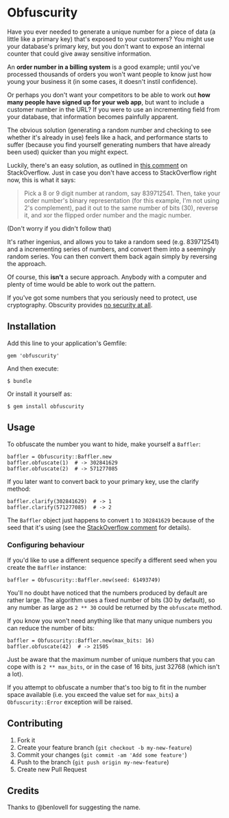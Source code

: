 # Obfuscurity

Have you ever needed to generate a unique number for a piece of data (a
little like a primary key) that's exposed to your customers? You might
use your database's primary key, but you don't want to expose an
internal counter that could give away sensitive information.

An **order number in a billing system** is a good example; until you've
processed thousands of orders you won't want people to know just how
young your business it (in some cases, it doesn't instil confidence).

Or perhaps you don't want your competitors to be able to work out **how
many people have signed up for your web app**, but want to include a
customer number in the URL? If you were to use an incrementing field
from your database, that information becomes painfully apparent.

The obvious solution (generating a random number and checking to see
whether it's already in use) feels like a hack, and performance starts
to suffer (because you find yourself generating numbers that have
already been used) quicker than you might expect.

Luckily, there's an easy solution, as outlined in [this comment][comment]
on StackOverflow. Just in case you don't have access to StackOverflow
right now, this is what it says:

> Pick a 8 or 9 digit number at random, say 839712541. Then, take your
> order number's binary representation (for this example, I'm not using
> 2's complement), pad it out to the same number of bits (30), reverse it,
> and xor the flipped order number and the magic number.

[comment]: http://stackoverflow.com/a/612085/158841

(Don't worry if you didn't follow that)

It's rather ingenius, and allows you to take a random seed (e.g.
839712541) and a incrementing series of numbers, and convert them into a
seemingly random series. You can then convert them back again simply by
reversing the approach.

Of course, this **isn't** a secure approach. Anybody with a computer and
plenty of time would be able to work out the pattern.

If you've got some numbers that you seriously need to protect, use
cryptography. Obscurity provides [no security at all][wikipedia].

[wikipedia]: http://en.wikipedia.org/wiki/Security_through_obscurity

## Installation

Add this line to your application's Gemfile:

    gem 'obfuscurity'

And then execute:

    $ bundle

Or install it yourself as:

    $ gem install obfuscurity

## Usage

To obfuscate the number you want to hide, make yourself a `Baffler`:

    baffler = Obfuscurity::Baffler.new
    baffler.obfuscate(1)  # -> 302841629
    baffler.obfuscate(2)  # -> 571277085

If you later want to convert back to your primary key, use the clarify
method:

    baffler.clarify(302841629)  # -> 1
    baffler.clarify(571277085)  # -> 2

The `Baffler` object just happens to convert `1` to `302841629` because
of the seed that it's using (see the [StackOverflow comment][comment]
for details).

### Configuring behaviour

If you'd like to use a different sequence specify a different seed when
you create the `Baffler` instance:

    baffler = Obfuscurity::Baffler.new(seed: 61493749)

You'll no doubt have noticed that the numbers produced by default are
rather large. The algorithm uses a fixed number of bits (30 by default),
so any number as large as `2 ** 30` could be returned by the `obfuscate`
method.

If you know you won't need anything like that many unique numbers you
can reduce the number of bits:

    baffler = Obfuscurity::Baffler.new(max_bits: 16)
    baffler.obfuscate(42)  # -> 21505

Just be aware that the maximum number of unique numbers that you can
cope with is `2 ** max_bits`, or in the case of 16 bits, just 32768
(which isn't a lot).

If you attempt to obfuscate a number that's too big to fit in the number
space available (i.e. you exceed the value set for `max_bits`) a
`Obfuscurity::Error` exception will be raised.

## Contributing

1. Fork it
2. Create your feature branch (`git checkout -b my-new-feature`)
3. Commit your changes (`git commit -am 'Add some feature'`)
4. Push to the branch (`git push origin my-new-feature`)
5. Create new Pull Request

## Credits

Thanks to @benlovell for suggesting the name.
